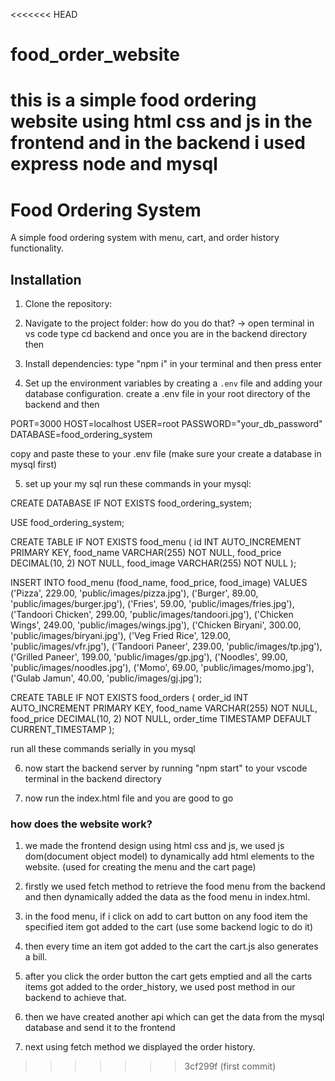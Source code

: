 <<<<<<< HEAD
# food_order_website
this is a simple food ordering website using html css and js in the frontend and in the backend i used express node and mysql
=======
# Food Ordering System
A simple food ordering system with menu, cart, and order history functionality.

## Installation

1. Clone the repository:

2. Navigate to the project folder:
how do you do that?
-> open terminal in vs code type cd backend 
and once you are in the backend directory
then

3. Install dependencies:
type "npm i" in your terminal and then press enter

4. Set up the environment variables by creating a `.env` file and adding your database configuration.
create a .env file in your root directory of the backend and then 

PORT=3000
HOST=localhost
USER=root
PASSWORD="your_db_password" <!-- enter your root password of mysql database -->
DATABASE=food_ordering_system

copy and paste these to your .env file 
(make sure your create a database in mysql first)

5. set up your my sql 
run these commands in your mysql:

CREATE DATABASE IF NOT EXISTS food_ordering_system;

USE food_ordering_system;

CREATE TABLE IF NOT EXISTS food_menu (
    id INT AUTO_INCREMENT PRIMARY KEY,
    food_name VARCHAR(255) NOT NULL,
    food_price DECIMAL(10, 2) NOT NULL,
    food_image VARCHAR(255) NOT NULL
);

INSERT INTO food_menu (food_name, food_price, food_image) VALUES
('Pizza', 229.00, 'public/images/pizza.jpg'),
('Burger', 89.00, 'public/images/burger.jpg'),
('Fries', 59.00, 'public/images/fries.jpg'),
('Tandoori Chicken', 299.00, 'public/images/tandoori.jpg'),
('Chicken Wings', 249.00, 'public/images/wings.jpg'),
('Chicken Biryani', 300.00, 'public/images/biryani.jpg'),
('Veg Fried Rice', 129.00, 'public/images/vfr.jpg'),
('Tandoori Paneer', 239.00, 'public/images/tp.jpg'),
('Grilled Paneer', 199.00, 'public/images/gp.jpg'),
('Noodles', 99.00, 'public/images/noodles.jpg'),
('Momo', 69.00, 'public/images/momo.jpg'),
('Gulab Jamun', 40.00, 'public/images/gj.jpg');

CREATE TABLE IF NOT EXISTS food_orders (
    order_id INT AUTO_INCREMENT PRIMARY KEY,
    food_name VARCHAR(255) NOT NULL,
    food_price DECIMAL(10, 2) NOT NULL,
    order_time TIMESTAMP DEFAULT CURRENT_TIMESTAMP
);

run all these commands serially in you mysql

6. now start the backend server by running "npm start" to your vscode terminal in the backend directory 

7. now run the index.html file and you are good to go 


### how does the website work?
1. we made the frontend design using html css and js, we used js dom(document object model) to dynamically add html elements to the website. (used for creating the menu and the cart page)

2. firstly we used fetch method to retrieve the food menu from the backend and then dynamically added the data as the food menu in index.html.

3. in the food menu, if i click on add to cart button on any food item the specified item got added to the cart (use some backend logic to do it) 

4. then every time an item got added to the cart the cart.js also generates a bill.

5. after you click the order button the cart gets emptied and all the carts items got added to the order_history, we used post method in our backend to achieve that. 

6. then we have created another api which can get the data from the mysql database and send it to the frontend

7. next using fetch method we displayed the order history.

>>>>>>> 3cf299f (first commit)
